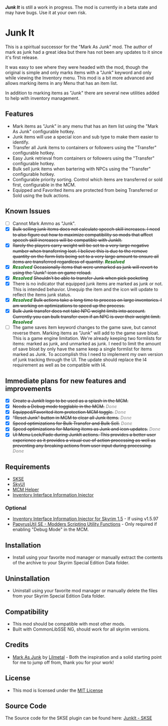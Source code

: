 ***Junk It*** is still a work in progress. The mod is currently in a beta state and may have bugs. Use it at your own risk.

# Junk It

This is a spiritual successor for the "Mark As Junk" mod. The author of mark as junk had a great idea but there has not been any updates to it since it's first release. 

It was easy to see where they were headed with the mod, though the original is simple and only marks items with a "Junk" keyword and only while viewing the Inventory menu. This mod is a bit more advanced and allows marking items in any Menu that has an item list. 

In addition to marking items as "Junk" there are several new utilities added to help with inventory management.

## Features

- Mark items as "Junk" in any menu that has an item list using the "Mark As Junk" configurable hotkey.
- Junk items will use a special icon and sub type to make them easier to identify.
- Transfer all Junk items to containers or followers using the "Transfer" configurable hotkey.
- Easy Junk retrieval from containers or followers using the "Transfer" configurable hotkey.
- Bulk sell junk items when bartering with NPCs using the "Transfer" configurable hotkey.
- Configurable priority sorting. Control which items are transferred or sold first, configurable in the MCM.
- Equipped and Favorited items are protected from being Transferred or Sold using the bulk actions.

## Known Issues

- [ ] Cannot Mark Ammo as "Junk".
- [x] ~~Bulk selling junk items does not calculate speech skill increases. I need to also figure out how to maximize compatibility so mods that affect speech skill increases will be compatible with JunkIt.~~
- [x] ~~Rarely the players carry weight will be set to a very large negative number when transferring loot. I believe this is due to the remove quantity on the form lists being set to a very large amount to ensure all items are transferred regardless of quantity.~~ <span style="color:darkgreen">***Resolved***</span>
- [x] <span style="color:darkgreen">***Resolved***</span> ~~Occasionally items that were unmarked as junk will revert to using the "Junk" icon on game reload.~~
- [x] <span style="color:darkgreen">***Resolved***</span> ~~Shouldn't be able to transfer Junk when pick pocketing~~
- [x] There is no indicator that equipped junk items are marked as junk or not. This is intended behavior. Unequip the item and the icon will update to reflect the items junk status.
- [x] <span style="color:darkgreen">***Resolved***</span> ~~Bulk actions take a long time to process on large inventories. I am working on optimizations to speed up the process.~~ 
- [x] ~~Bulk Junk transfer does not take NPC weight limits into account. Currently you can bulk transfer even if an NPC is over their weight limit.~~ <span style="color:darkgreen">***Resolved***</span>
- [ ] The game saves item keyword changes to the game save, but cannot reverse them. Marking items as "Junk" will add to the game save bloat. This is a game engine limitation. We're already keeping two formlists for items: marked as junk, and unmarked as junk. I need to limit the amount of save bloat by only have the same keep a single formlist for items marked as Junk. To accomplish this I need to implement my own version of junk tracking through the UI. The update should replace the I4 requirement as well as be compatible with I4. 

## Immediate plans for new features and improvements

- [x] ~~Create a JunkIt logo to be used as a splash in the MCM.~~
- [x] ~~Needs a Debug mode togglable in the MCM.~~ <span style="color:darkgray">***Done***</span>
- [x] ~~Equipped/Favorited item protection MCM toggle.~~ <span style="color:darkgray">***Done***</span>
- [x] ~~"Reset Junk" button in MCM to clear all Junk items.~~ <span style="color:darkgray">***Done***</span>
- [x] ~~Speed optimizations for Bulk Transfer and Bulk Sell.~~ <span style="color:darkgray">***Done***</span>
- [x] ~~Speed optimizations for Marking items as Junk and icon updates.~~ <span style="color:darkgray">***Done***</span>
- [x] ~~UI Menu Lock/Fade during JunkIt actions. This provides a better user experience as it provides a visual cue of action processing as well as preventing any breaking actions from user input during processing.~~ <span style="color:darkgray">***Done***</span>

## Requirements

- [SKSE](https://skse.silverlock.org/)
- [SkyUI](https://www.nexusmods.com/skyrimspecialedition/mods/12604)
- [MCM Helper](https://www.nexusmods.com/skyrimspecialedition/mods/53000)
- [Inventory Interface Information Injector](https://www.nexusmods.com/skyrimspecialedition/mods/85702)

### Optional

- [Inventory Interface Information Injector for Skyrim 1.5](https://www.nexusmods.com/skyrimspecialedition/mods/87002) - If using v1.5.97
- [PapyrusUtil SE - Modders Scripting Utility Functions](https://www.nexusmods.com/skyrimspecialedition/mods/13048) - Only required if enabling "Debug Mode" in the MCM.

## Installation

- Install using your favorite mod manager or manually extract the contents of the archive to your Skyrim Special Edition Data folder.

## Uninstallation

- Uninstall using your favorite mod manager or manually delete the files from your Skyrim Special Edition Data folder.

## Compatibility

- This mod should be compatible with most other mods.
- Built with CommonLibSSE NG, should work for all skyrim versions.

## Credits

- [Mark As Junk](https://www.nexusmods.com/skyrimspecialedition/mods/105245) by [Lilmetal](https://www.nexusmods.com/skyrimspecialedition/users/945068) - Both the inspiration and a solid starting point for me to jump off from, thank you for your work!

## License

- This mod is licensed under the [MIT License](https://opensource.org/licenses/MIT)

## Source Code

The Source code for the SKSE plugin can be found here: [JunkIt - SKSE](https://github.com/raziell74/skyrim-junk-it-ng-skse)
